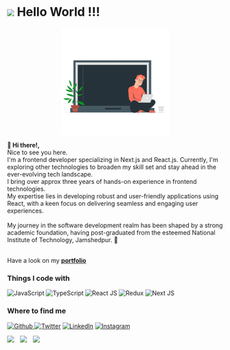   <h1><img src="https://emojis.slackmojis.com/emojis/images/1531849430/4246/blob-sunglasses.gif?1531849430" width="30" /> Hello World !!!</h1>
  <!--https://raw.githubusercontent.com/ami-jugjug/ami-jugjug/main/coding-freak.gif-->
  <!-- -->
  <p align="center">
    <img src="Images/coder.gif" width="400" style="display: block;margin-left: auto;margin-right: auto;width: 50%;" />
    <!--https://assets1.lottiefiles.com/packages/lf20_rnfwc4vj.json
    https://media1.tenor.com/images/cd37fa49c983ac905df0016fd5b6a2ee/tenor.gif?itemid=13165216 
-->
  </p>
  <span>
    <strong>👋 Hi there!, </strong></br> Nice to see you here. </br> I'm a frontend developer specializing in Next.js and React.js. Currently, I'm exploring other technologies to broaden my skill set and stay ahead in the ever-evolving tech landscape. </br> I bring over approx three years of hands-on experience in frontend technologies.</br> My expertise lies in developing robust and user-friendly applications using React, with a keen focus on delivering seamless and engaging user experiences.</br></br> My journey in the software development realm has been shaped by a strong academic foundation, having post-graduated from the esteemed National Institute of Technology, Jamshedpur. 🚀
  </span>
  
  </br>
  </br>

  <p>Have a look on my <strong> <a href="http://amijugjug.github.io" target="_blank" rel="noreferrer noopener" >portfolio </a></strong> </p>
  <h3>
    Things I code with
  </h3>
  <p>
    <img alt="JavaScript" src="https://img.shields.io/badge/JavaScript-%20-crimson" />
    <img alt="TypeScript" src="https://img.shields.io/badge/TypeScript-%20-lightblue" />
    <img alt="React JS" src="https://img.shields.io/badge/React%20JS-%20-blue" />
    <img alt="Redux" src="https://img.shields.io/badge/Redux-%20-purple" />
    <img alt="Next JS" src="https://img.shields.io/badge/Next%20JS-%20-black" />
  </p>

  <h3>Where to find me</h3>
  <p>
    <a href="https://github.com/amijugjug" target="_blank" style="border-radius=5px">
      <img alt="Github" src="https://img.shields.io/badge/GitHub-%2312100E.svg?&style=for-the-badge&logo=Github&logoColor=white" />
    </a>
    <a href="https://twitter.com/amijugjug" target="_blank" style="border-radius=5px;" ><img alt="Twitter" src="https://img.shields.io/badge/twitter-%231DA1F2.svg?&style=for-the-badge&logo=twitter&logoColor=white" /></a>
    <a href="https://www.linkedin.com/in/amijugjug" target="_blank"  style="border-radius=5px;"><img alt="LinkedIn" src="https://img.shields.io/badge/linkedin-%230077B5.svg?&style=for-the-badge&logo=linkedin&logoColor=white" /></a>
    <a href="https://www.instagram.com/amijugjug" target="_blank"  style="border-radius=5px;"><img alt="Instagram" src="https://img.shields.io/badge/instagram-%230077B5.svg?&style=for-the-badge&logo=instagram&logoColor=purple" /></a>
  </p>

  <div style="display:flex;align-items:center;justify-content:flex-start;gap:'10px';">
    <img width="30" src="https://media1.giphy.com/media/du3J3cXyzhj75IOgvA/giphy.gif?cid=ecf05e47606xz337xsmht436z15o6q5lfdqfmid86fp0j5qc&rid=giphy.gif" >
    <img width="30" src="https://media2.giphy.com/media/SS8CV2rQdlYNLtBCiF/giphy.gif">
    <img width="30" src="https://media.giphy.com/media/26n7b7PjSOZJwVCmY/giphy.gif">
  </div>

